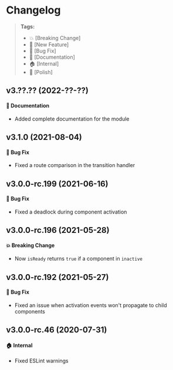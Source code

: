 Changelog
=========

> **Tags:**
> - :boom:       [Breaking Change]
> - :rocket:     [New Feature]
> - :bug:        [Bug Fix]
> - :memo:       [Documentation]
> - :house:      [Internal]
> - :nail_care:  [Polish]

## v3.??.?? (2022-??-??)

#### :memo: Documentation

* Added complete documentation for the module

## v3.1.0 (2021-08-04)

#### :bug: Bug Fix

* Fixed a route comparison in the transition handler

## v3.0.0-rc.199 (2021-06-16)

#### :bug: Bug Fix

* Fixed a deadlock during component activation

## v3.0.0-rc.196 (2021-05-28)

#### :boom: Breaking Change

* Now `isReady` returns `true` if a component in `inactive`

## v3.0.0-rc.192 (2021-05-27)

#### :bug: Bug Fix

* Fixed an issue when activation events won't propagate to child components

## v3.0.0-rc.46 (2020-07-31)

#### :house: Internal

* Fixed ESLint warnings
